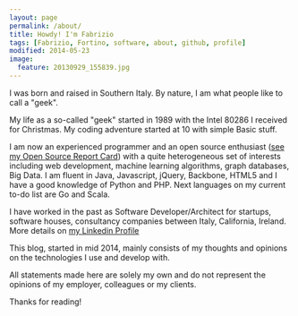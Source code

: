 ```yaml
---
layout: page
permalink: /about/
title: Howdy! I'm Fabrizio
tags: [Fabrizio, Fortino, software, about, github, profile]
modified: 2014-05-23
image:
  feature: 20130929_155839.jpg
---
```


I was born and raised in Southern Italy. By nature, I am what people like to call a "geek".

My life as a so-called "geek" started in 1989 with the Intel 80286 I received for Christmas. My coding adventure started at 10 with simple Basic stuff.

I am now an experienced programmer and an open source enthusiast (<a href="http://osrc.dfm.io/fabriziofortino/" target="_blank">see my Open Source Report Card</a>) with a quite heterogeneous set of interests including web development, machine learning algorithms, graph databases, Big Data. I am fluent in Java, Javascript, jQuery, Backbone, HTML5 and I have a good knowledge of Python and PHP. Next languages on my current to-do list are Go and Scala.

I have worked in the past as Software Developer/Architect for startups, software houses, consultancy companies between Italy, California, Ireland. More details on <a href="https://www.linkedin.com/profile/view?id=4440381" target="_blank">my Linkedin Profile </a> 

This blog, started in mid 2014, mainly consists of my thoughts and opinions on the technologies I use and develop with. 

All statements made here are solely my own and do not represent the opinions of my employer, colleagues or my clients.

Thanks for reading!
